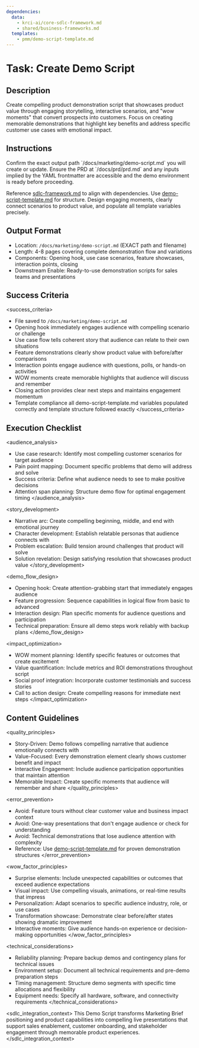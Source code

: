 ```yaml
---
dependencies:
  data:
    - krci-ai/core-sdlc-framework.md
    - shared/business-frameworks.md
  templates:
    - pmm/demo-script-template.md
---
```


# Task: Create Demo Script

## Description

Create compelling product demonstration script that showcases product value through engaging storytelling, interactive scenarios, and "wow moments" that convert prospects into customers. Focus on creating memorable demonstrations that highlight key benefits and address specific customer use cases with emotional impact.

## Instructions

<instructions>
Confirm the exact output path `/docs/marketing/demo-script.md` you will create or update. Ensure the PRD at `/docs/prd/prd.md` and any inputs implied by the YAML frontmatter are accessible and the demo environment is ready before proceeding.

Reference [sdlc-framework.md](./.krci-ai/data/krci-ai/core-sdlc-framework.md) to align with dependencies. Use [demo-script-template.md](./.krci-ai/templates/pmm/demo-script-template.md) for structure. Design engaging moments, clearly connect scenarios to product value, and populate all template variables precisely.
</instructions>

## Output Format

- Location: `/docs/marketing/demo-script.md` (EXACT path and filename)
- Length: 4-8 pages covering complete demonstration flow and variations
- Components: Opening hook, use case scenarios, feature showcases, interaction points, closing
- Downstream Enable: Ready-to-use demonstration scripts for sales teams and presentations

## Success Criteria

<success_criteria>
- File saved to `/docs/marketing/demo-script.md`
- Opening hook immediately engages audience with compelling scenario or challenge
- Use case flow tells coherent story that audience can relate to their own situations
- Feature demonstrations clearly show product value with before/after comparisons
- Interaction points engage audience with questions, polls, or hands-on activities
- WOW moments create memorable highlights that audience will discuss and remember
- Closing action provides clear next steps and maintains engagement momentum
- Template compliance all demo-script-template.md variables populated correctly and template structure followed exactly
</success_criteria>

## Execution Checklist

<audience_analysis>
- Use case research: Identify most compelling customer scenarios for target audience
- Pain point mapping: Document specific problems that demo will address and solve
- Success criteria: Define what audience needs to see to make positive decisions
- Attention span planning: Structure demo flow for optimal engagement timing
</audience_analysis>

<story_development>
- Narrative arc: Create compelling beginning, middle, and end with emotional journey
- Character development: Establish relatable personas that audience connects with
- Problem escalation: Build tension around challenges that product will solve
- Solution revelation: Design satisfying resolution that showcases product value
</story_development>

<demo_flow_design>
- Opening hook: Create attention-grabbing start that immediately engages audience
- Feature progression: Sequence capabilities in logical flow from basic to advanced
- Interaction design: Plan specific moments for audience questions and participation
- Technical preparation: Ensure all demo steps work reliably with backup plans
</demo_flow_design>

<impact_optimization>
- WOW moment planning: Identify specific features or outcomes that create excitement
- Value quantification: Include metrics and ROI demonstrations throughout script
- Social proof integration: Incorporate customer testimonials and success stories
- Call to action design: Create compelling reasons for immediate next steps
</impact_optimization>

## Content Guidelines

<quality_principles>
- Story-Driven: Demo follows compelling narrative that audience emotionally connects with
- Value-Focused: Every demonstration element clearly shows customer benefit and impact
- Interactive Engagement: Include audience participation opportunities that maintain attention
- Memorable Impact: Create specific moments that audience will remember and share
</quality_principles>

<error_prevention>
- Avoid: Feature tours without clear customer value and business impact context
- Avoid: One-way presentations that don't engage audience or check for understanding
- Avoid: Technical demonstrations that lose audience attention with complexity
- Reference: Use [demo-script-template.md](./.krci-ai/templates/pmm/demo-script-template.md) for proven demonstration structures
</error_prevention>

<wow_factor_principles>
- Surprise elements: Include unexpected capabilities or outcomes that exceed audience expectations
- Visual impact: Use compelling visuals, animations, or real-time results that impress
- Personalization: Adapt scenarios to specific audience industry, role, or use cases
- Transformation showcase: Demonstrate clear before/after states showing dramatic improvement
- Interactive moments: Give audience hands-on experience or decision-making opportunities
</wow_factor_principles>

<technical_considerations>
- Reliability planning: Prepare backup demos and contingency plans for technical issues
- Environment setup: Document all technical requirements and pre-demo preparation steps
- Timing management: Structure demo segments with specific time allocations and flexibility
- Equipment needs: Specify all hardware, software, and connectivity requirements
</technical_considerations>

<sdlc_integration_context>
This Demo Script transforms Marketing Brief positioning and product capabilities into compelling live presentations that support sales enablement, customer onboarding, and stakeholder engagement through memorable product experiences.
</sdlc_integration_context>
